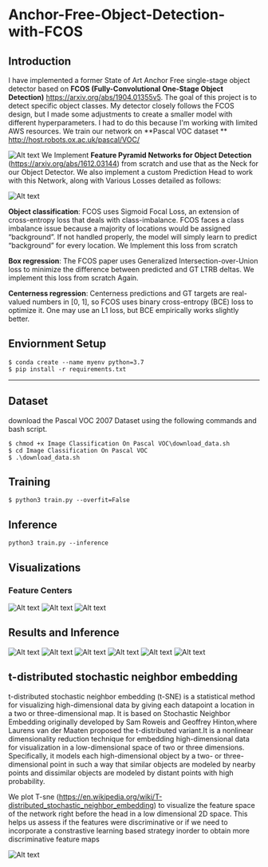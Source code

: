 # Anchor-Free-Object-Detection-with-FCOS
 ## Introduction

 I have implemented a former State of Art Anchor Free single-stage object detector based on **FCOS (Fully-Convolutional One-Stage Object Detection)** https://arxiv.org/abs/1904.01355v5. The goal of this project is to detect specific object classes. My detector closely follows the FCOS design, but I made some adjustments to create a smaller model with different hyperparameters. I had to do this because I'm working with limited AWS resources. We train our network on **Pascal VOC dataset ** http://host.robots.ox.ac.uk/pascal/VOC/

![Alt text](assets/FCOS.png)
We Implement **Feature Pyramid Networks for Object Detection** (https://arxiv.org/abs/1612.03144) from scratch and use that as the Neck for our Object Detector. We also implement a custom Prediction Head to work with this Network, along with Various Losses detailed as follows:


![Alt text](assets/FPN.png)

**Object classification**: FCOS uses Sigmoid Focal Loss, an extension of cross-entropy loss that deals with class-imbalance. FCOS faces a class imbalance issue because a majority of locations would be assigned “background”. If not handled properly, the model will simply learn to predict “background” for every location. We Implement this loss from scratch



**Box regression**: The FCOS paper uses Generalized Intersection-over-Union loss to minimize the difference between predicted and GT LTRB deltas. We  implement this loss from scratch Again.




**Centerness regression**: Centerness predictions and GT targets are real-valued numbers in [0, 1], so FCOS uses binary cross-entropy (BCE) loss to optimize it. One may use an L1 loss, but BCE empirically works slightly better.

## Enviornment Setup
```
$ conda create --name myenv python=3.7
$ pip install -r requirements.txt
```
---
## Dataset
download the Pascal VOC 2007 Dataset using the following commands and bash script.
```
$ chmod +x Image Classification On Pascal VOC\download_data.sh
$ cd Image Classification On Pascal VOC
$ .\download_data.sh
```

## Training 
```
$ python3 train.py --overfit=False
```

## Inference
```
python3 train.py --inference 
```

##  Visualizations
### Feature Centers 
 ![Alt text](assets/image-1.png)
 ![Alt text](assets/image-2.png)
 ![Alt text](assets/image-3.png)

 ## Results and Inference 
 ![Alt text](assets/image-4.png)
 ![Alt text](assets/image-5.png)
 ![Alt text](assets/image-6.png)
 ![Alt text](assets/image-7.png)
 ![Alt text](assets/image-8.png)
 ![Alt text](assets/image-9.png)

 ## t-distributed stochastic neighbor embedding

 t-distributed stochastic neighbor embedding (t-SNE) is a statistical method for visualizing high-dimensional data by giving each datapoint a location in a two or three-dimensional map. It is based on Stochastic Neighbor Embedding originally developed by Sam Roweis and Geoffrey Hinton,where Laurens van der Maaten proposed the t-distributed variant.It is a nonlinear dimensionality reduction technique for embedding high-dimensional data for visualization in a low-dimensional space of two or three dimensions. Specifically, it models each high-dimensional object by a two- or three-dimensional point in such a way that similar objects are modeled by nearby points and dissimilar objects are modeled by distant points with high probability.

 We plot T-sne (https://en.wikipedia.org/wiki/T-distributed_stochastic_neighbor_embedding) to visualize the feature space of the network right before the head in a low dimensional 2D space. This helps us assess if the features were discriminative or if we need to incorporate a constrastive learning based strategy inorder to obtain more discriminative feature maps


 ![Alt text](assets/tsne.png)
